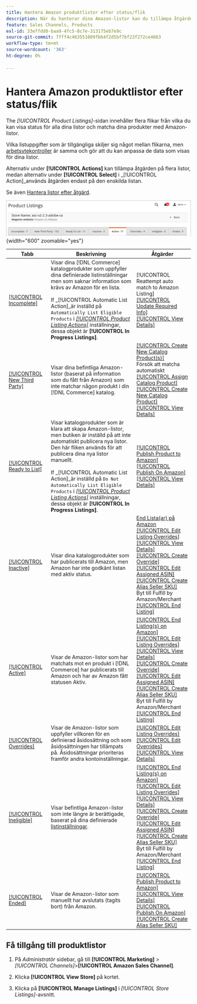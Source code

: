 ```yaml
---
title: Hantera Amazon produktlistor efter status/flik
description: När du hanterar dina Amazon-listor kan du tillämpa åtgärder på dina listor enligt status.
feature: Sales Channels, Products
exl-id: 33effdd8-baa9-4fc5-8c7e-313175eb7e9c
source-git-commit: 7fff4c463551089fb64f2d5bf7bf23f272ce4663
workflow-type: tm+mt
source-wordcount: '363'
ht-degree: 0%

---
```


# Hantera Amazon produktlistor efter status/flik

The _[!UICONTROL Product Listings]_-sidan innehåller flera flikar från vilka du kan visa status för alla dina listor och matcha dina produkter med Amazon-listor.

Vilka listuppgifter som är tillgängliga skiljer sig något mellan flikarna, men [arbetsytekontroller](./workspace-controls.md) är samma och gör att du kan anpassa de data som visas för dina listor.

Alternativ under **[!UICONTROL Actions]** kan tillämpa åtgärden på flera listor, medan alternativ under **[!UICONTROL Select]** i _[!UICONTROL Action]_används åtgärden endast på den enskilda listan.

Se även [Hantera listor efter åtgärd](./managing-listings-by-action.md).

![Flikar för produktlistor](assets/amazon-product-listings-tabs.png){width="600" zoomable="yes"}

| Tabb | Beskrivning | Åtgärder |
|---------------------------------------------------------------|------------------------------------------------------------------------------------------------------------------------------------------------------------------------------------------------------------------------------------------------------------------------------------------------------------------------------------------------------------------------------------------------------------------------------------------------------------|-----------------------------------------------------------------------------------------------------------------------------------------------------------------------------------------------------------------------------------------------------------------------------------------------------------------------------------------------------------------------------------------------------------------------------------------------------------------------------------------------------------------------------------------|
| [[!UICONTROL Incomplete]](./incomplete-listings.md) | Visar dina [!DNL Commerce] katalogprodukter som uppfyller dina definierade listinställningar men som saknar information som krävs av Amazon för en lista.<br><br>If _[!UICONTROL Automatic List Action]_är inställd på `Automatically List Eligible Products` i [_[!UICONTROL Product Listing Actions]_](./product-listing-actions.md) inställningar, dessa objekt är **[!UICONTROL In Progress Listings]**. | [!UICONTROL Reattempt auto match to Amazon Listing]<br>[[!UICONTROL Update Required Info]](./amazon-manually-update-incomplete-listing.md)<br>[[!UICONTROL View Details]](./product-listing-details.md) |
| [[!UICONTROL New Third Party]](./new-third-party-listings.md) | Visar dina befintliga Amazon-listor (baserat på information som du fått från Amazon) som inte matchar någon produkt i din [!DNL Commerce] katalog. | [[!UICONTROL Create New Catalog Product(s)]](./creating-assigning-catalog-products.md)<br>Försök att matcha automatiskt<br>[[!UICONTROL Assign Catalog Product]](./creating-assigning-catalog-products.md)<br>[[!UICONTROL Create New Catalog Product]](./creating-assigning-catalog-products.md)<br>[[!UICONTROL View Details]](./product-listing-details.md) |
| [[!UICONTROL Ready to List]](./ready-to-list.md) | Visar katalogprodukter som är klara att skapa Amazon-listor, men butiken är inställd på att inte automatiskt publicera nya listor. Den här fliken används för att publicera dina nya listor manuellt.<br><br>If _[!UICONTROL Automatic List Action]_är inställd på `Do Not Automatically List Eligible Products` i [_[!UICONTROL Product Listing Actions]_](./product-listing-actions.md) inställningar, dessa objekt är **[!UICONTROL In Progress Listings]**. | [[!UICONTROL Publish Product to Amazon]](./publish-listings-manually.md)<br>[[!UICONTROL Publish On Amazon]](./publish-listings-manually.md)<br>[[!UICONTROL View Details]](./product-listing-details.md) |
| [[!UICONTROL Inactive]](./inactive-listings.md) | Visar dina katalogprodukter som har publicerats till Amazon, men Amazon har inte godkänt listan med aktiv status. | [End Lista(ar) på Amazon](./end-listings-manually.md)<br>[[!UICONTROL Edit Listing Overrides]](./creating-editing-overrides.md)<br>[[!UICONTROL View Details]](./product-listing-details.md)<br>[[!UICONTROL Create Override]](./creating-editing-overrides.md)<br>[[!UICONTROL Edit Assigned ASIN]](./edit-assigned-asin.md)<br>[[!UICONTROL Create Alias Seller SKU]](./create-alias-seller-sku.md#region-specific)<br>Byt till Fulfill by Amazon/Merchant<br>[[!UICONTROL End Listing]](./end-listings-manually.md) |
| [[!UICONTROL Active]](./active-listings.md) | Visar de Amazon-listor som har matchats mot en produkt i [!DNL Commerce] har publicerats till Amazon och har av Amazon fått statusen Aktiv. | [[!UICONTROL End Listing(s) on Amazon]](./end-listings-manually.md)<br>[[!UICONTROL Edit Listing Overrides]](./creating-editing-overrides.md)<br>[[!UICONTROL View Details]](./product-listing-details.md)<br>[[!UICONTROL Create Override]](./creating-editing-overrides.md)<br>[[!UICONTROL Edit Assigned ASIN]](./edit-assigned-asin.md)<br>[[!UICONTROL Create Alias Seller SKU]](./create-alias-seller-sku.md#region-specific)<br>Byt till Fulfill by Amazon/Merchant<br>[[!UICONTROL End Listing]](./end-listings-manually.md) |
| [[!UICONTROL Overrides]](./overrides.md) | Visar de Amazon-listor som uppfyller villkoren för en definierad åsidosättning och som åsidosättningen har tillämpats på. Åsidosättningar prioriteras framför andra kontoinställningar. | [[!UICONTROL Edit Listing Overrides]](./creating-editing-overrides.md)<br>[[!UICONTROL Edit Overrides]](./creating-editing-overrides.md)<br>[[!UICONTROL View Details]](./product-listing-details.md) |
| [[!UICONTROL Ineligible]](./ineligible-listings.md) | Visar befintliga Amazon-listor som inte längre är berättigade, baserat på dina definierade [listinställningar](./listing-settings.md). | [[!UICONTROL End Listing(s) on Amazon]](./end-listings-manually.md)<br>[[!UICONTROL Edit Listing Overrides]](./creating-editing-overrides.md)<br>[[!UICONTROL View Details]](./product-listing-details.md)<br>[[!UICONTROL Create Override]](./creating-editing-overrides.md)<br>[[!UICONTROL Edit Assigned ASIN]](./edit-assigned-asin.md)<br>[[!UICONTROL Create Alias Seller SKU]](./create-alias-seller-sku.md#region-specific)<br>Byt till Fulfill by Amazon/Merchant<br>[[!UICONTROL End Listing]](./end-listings-manually.md) |
| [[!UICONTROL Ended]](./ended-listings.md) | Visar de Amazon-listor som manuellt har avslutats (tagits bort) från Amazon. | [[!UICONTROL Publish Product to Amazon]](./publish-listings-manually.md)<br>[[!UICONTROL View Details]](./product-listing-details.md)<br>[[!UICONTROL Publish On Amazon]](./publish-listings-manually.md)<br>[[!UICONTROL Create Alias Seller SKU]](./create-alias-seller-sku.md#region-specific) |

## Få tillgång till produktlistor

1. På _Administratör_ sidebar, gå till **[!UICONTROL Marketing]** > _[!UICONTROL Channels]_>**[!UICONTROL Amazon Sales Channel]**.

1. Klicka **[!UICONTROL View Store]** på kortet.

1. Klicka på **[!UICONTROL Manage Listings]** i _[!UICONTROL Store Listings]_-avsnitt.
